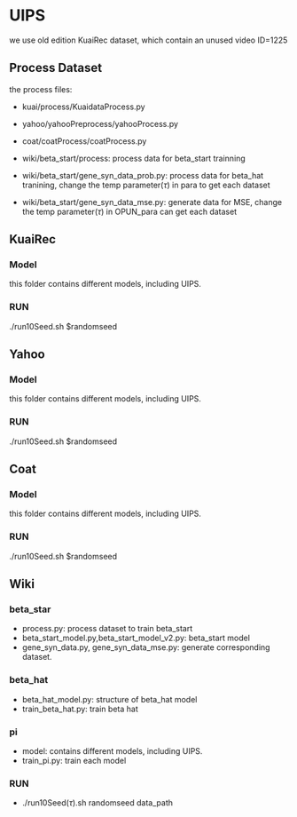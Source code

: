 # UIPS
we use old edition KuaiRec dataset, which contain an unused video ID=1225

## Process Dataset
the process files:
- kuai/process/KuaidataProcess.py
- yahoo/yahooPreprocess/yahooProcess.py
- coat/coatProcess/coatProcess.py
- wiki/beta_start/process: process data for beta_start trainning 

- wiki/beta_start/gene_syn_data_prob.py: process data for beta_hat tranining, change the temp parameter($\tau$) in para to get each dataset

- wiki/beta_start/gene_syn_data_mse.py: generate data for MSE, change the temp parameter($\tau$) in OPUN_para can get each dataset

## KuaiRec
### Model
this folder contains different models, including UIPS.
### RUN
./run10Seed.sh $randomseed


## Yahoo
### Model
this folder contains different models, including UIPS.
### RUN
./run10Seed.sh $randomseed


## Coat
### Model
this folder contains different models, including UIPS.
### RUN
./run10Seed.sh $randomseed


## Wiki
### beta_star
- process.py: process dataset to train beta_start
- beta_start_model.py,beta_start_model_v2.py: beta_start model
- gene_syn_data.py, gene_syn_data_mse.py: generate corresponding dataset.
### beta_hat
- beta_hat_model.py: structure of beta_hat model
- train_beta_hat.py: train beta hat
### pi
- model: contains different models, including UIPS.
- train_pi.py: train each model
### RUN
- ./run10Seed($\tau$).sh  randomseed data_path 

